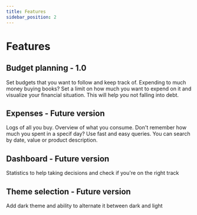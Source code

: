 ```yaml
---
title: Features
sidebar_position: 2
---
```


# Features

## Budget planning - 1.0

Set budgets that you want to follow and keep track of. Expending to much money buying books? Set a limit on how much you want to expend on it and visualize your financial situation. This will help you not falling into debt.

## Expenses - Future version

Logs of all you buy. Overview of what you consume. Don't remember how much you spent in a specif day? Use fast and easy queries. You can search by date, value or product description.

## Dashboard - Future version

Statistics to help taking decisions and check if you're on the right track

## Theme selection - Future version

Add dark theme and ability to alternate it between dark and light
